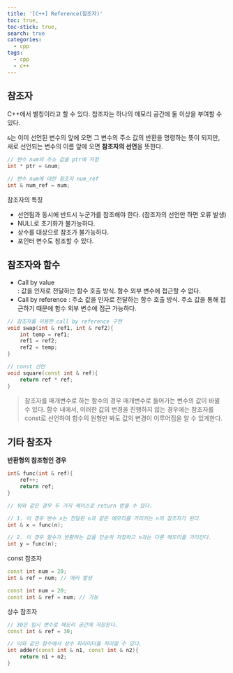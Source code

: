 ```yaml
---
title: '[C++] Reference(참조자)'
toc: true,
toc-stick: true,
search: true
categories:
  - cpp
tags:
  - cpp
  - c++
---
```


## 참조자  

C++에서 별칭이라고 할 수 있다. 참조자는 하나의 메모리 공간에 둘 이상을 부여할 수 있다.

```&```는 이미 선언된 변수의 앞에 오면 그 변수의 주소 값의 반환을 명령하는 뜻이 되지만,
새로 선언되는 변수의 이름 앞에 오면 **참조자의 선언**을 뜻한다.  

``` cpp
// 변수 num의 주소 값을 ptr에 저장
int * ptr = &num;

// 변수 num에 대한 참조자 num_ref
int & num_ref = num;
```

참조자의 특징  
- 선언됨과 동시에 반드시 누군가를 참조해야 한다. (참조자의 선언만 하면 오류 발생)
- NULL로 초기화가 불가능하다.
- 상수를 대상으로 참조가 불가능하다.
- 포인터 변수도 참조할 수 있다.


## 참조자와 함수  

- Call by value  
	: 값을 인자로 전달하는 함수 호출 방식. 함수 외부 변수에 접근할 수 없다.
- Call by reference
	: 주소 값을 인자로 전달하는 함수 호출 방식. 주소 값을 통해 접근하기 때문에 함수 외부 변수에 접근 가능하다.

``` cpp
// 참조자를 이용한 call by reference 구현
void swap(int & ref1, int & ref2){
	int temp = ref1;
	ref1 = ref2;
	ref2 = temp;
}

// const 선언
void square(const int & ref){
	return ref * ref;
}
```

> 참조자를 매개변수로 하는 함수의 경우 매개변수로 들어가는 변수의 값이 바뀔 수 있다.
함수 내에서, 이러한 값의 변경을 진행하지 않는 경우에는 참조자를 const로 선언하여 함수의 원형만 봐도 값의 변경이 이루어짐을 알 수 있게한다.


## 기타 참조자  

**반환형의 참조형인 경우**

``` cpp
int& func(int & ref){
	ref++;
	return ref;
}

// 위와 같은 경우 두 가지 케이스로 return 받을 수 있다.

// 1. 이 경우 변수 x는 전달된 n과 같은 메모리를 가리키는 n의 참조자가 된다.
int & x = func(n);

// 2. 이 경우 함수가 반환하는 값을 단순히 저장하고 n과는 다른 메모리를 가리킨다.
int y = func(n);
```
	
const 참조자  
``` cpp
const int num = 20;
int & ref = num; // 에러 발생

const int num = 20;
const int & ref = num; // 가능
```

상수 참조자
``` cpp
// 30은 임시 변수로 메모리 공간에 저장된다.
const int & ref = 30;

// 이와 같은 함수에서 상수 파라미터를 처리할 수 있다.
int adder(const int & n1, const int & n2){
	return n1 + n2;
}
```